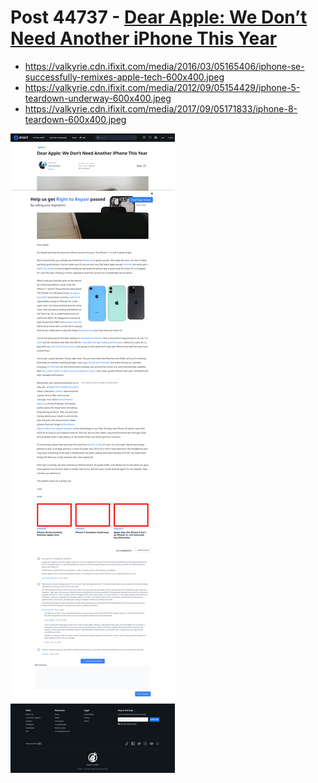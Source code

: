 # Post 44737 - [Dear Apple: We Don’t Need Another iPhone This Year](https://www.ifixit.com/News/44737/dear-apple-we-dont-need-another-iphone-this-year)

- https://valkyrie.cdn.ifixit.com/media/2016/03/05165406/iphone-se-successfully-remixes-apple-tech-600x400.jpeg
- https://valkyrie.cdn.ifixit.com/media/2012/09/05154429/iphone-5-teardown-underway-600x400.jpeg
- https://valkyrie.cdn.ifixit.com/media/2017/09/05171833/iphone-8-teardown-600x400.jpeg

![screencap](screenshots/ab0b04e1-7014-449f-bcbf-d34ac69bb8fc.png)
